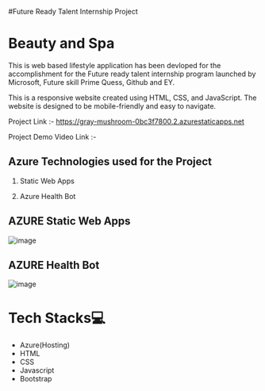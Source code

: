 #Future Ready Talent Internship Project
# Beauty and Spa

This is web based lifestyle application has been devloped for the accomplishment for the Future ready talent internship program launched by Microsoft, Future skill Prime 
Quess, Github and EY.

This is a responsive website created using HTML, CSS, and JavaScript. The website is designed to be mobile-friendly and easy to navigate.

Project Link :- https://gray-mushroom-0bc3f7800.2.azurestaticapps.net

Project Demo Video Link :- 

## Azure Technologies used for the Project

1. Static Web Apps 

2. Azure Health Bot


## AZURE Static Web Apps 

![image](https://user-images.githubusercontent.com/83835190/214552993-6559a0d6-df2c-4948-a0f6-1c43910ccd76.png)

## AZURE Health Bot

![image](https://user-images.githubusercontent.com/83835190/214553640-87adc13c-629c-4426-8131-7796d89a2681.png)

# Tech Stacks💻

* Azure(Hosting)
* HTML
* CSS
* Javascript
* Bootstrap
